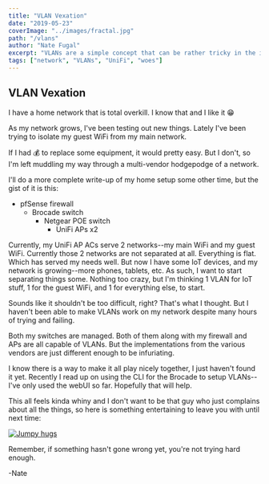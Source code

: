 ```yaml
---
title: "VLAN Vexation"
date: "2019-05-23"
coverImage: "../images/fractal.jpg"
path: "/vlans"
author: "Nate Fugal"
excerpt: "VLANs are a simple concept that can be rather tricky in the implementation"
tags: ["network", "VLANs", "UniFi", "woes"]
---
```


## VLAN Vexation

I have a home network that is total overkill. I know that and I like it 😁

As my network grows, I've been testing out new things. Lately I've been trying to isolate my guest WiFi from my main network.

If I had 💰 to replace some equipment, it would pretty easy. But I don't, so I'm left muddling my way through a multi-vendor hodgepodge of a network.

I'll do a more complete write-up of my home setup some other time, but the gist of it is this:

+ pfSense firewall
  + Brocade switch
    + Netgear POE switch
      + UniFi APs x2

Currently, my UniFi AP ACs serve 2 networks--my main WiFi and my guest WiFi. Currently those 2 networks are not separated at all. Everything is flat. Which has served my needs well. But now I have some IoT devices, and my network is growing--more phones, tablets, etc. As such, I want to start separating things some. Nothing too crazy, but I'm thinking 1 VLAN for IoT stuff, 1 for the guest WiFi, and 1 for everything else, to start.

Sounds like it shouldn't be too difficult, right? That's what I thought. But I haven't been able to make VLANs work on my network despite many hours of trying and failing.

Both my switches are managed. Both of them along with my firewall and APs are all capable of VLANs. But the implementations from the various vendors are just different enough to be infuriating.

I know there is a way to make it all play nicely together, I just haven't found it yet. Recently I read up on using the CLI for the Brocade to setup VLANs--I've only used the webUI so far. Hopefully that will help.

This all feels kinda whiny and I don't want to be that guy who just complains about all the things, so here is something entertaining to leave you with until next time:

[![Jumpy hugs](https://i.imgur.com/NmRqoa8b.jpg)](https://i.imgur.com/NmRqoa8.mp4)

Remember, if something hasn't gone wrong yet, you're not trying hard enough.

-Nate
